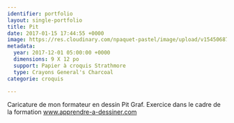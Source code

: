 ```yaml
---
identifier: portfolio
layout: single-portfolio
title: Pit
date: 2017-01-15 17:44:55 +0000
image: https://res.cloudinary.com/npaquet-pastel/image/upload/v1545068707/Pit-bande-dessin%C3%A9e-20-X-28-cm-2016.jpg
metadata:
  year: 2017-12-01 05:00:00 +0000
  dimensions: 9 X 12 po
  support: Papier à croquis Strathmore
  type: Crayons General's Charcoal
categorie: croquis

---
```

Caricature de mon formateur en dessin Pit Graf. Exercice dans le cadre de la formation www.apprendre-a-dessiner.com